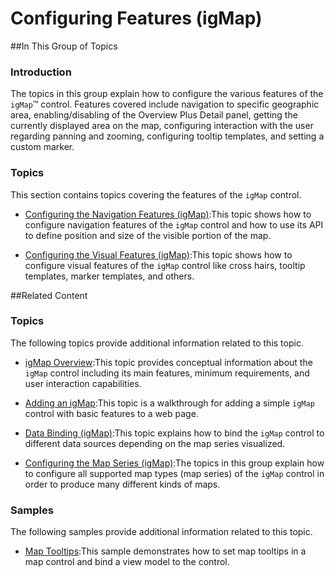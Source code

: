 ﻿<!--
|metadata|
{
    "fileName": "igmap-configuring-features",
    "controlName": "igMap",
    "tags": ["Charting","How Do I"]
}
|metadata|
-->

# Configuring Features (igMap)



##In This Group of Topics

### Introduction

The topics in this group explain how to configure the various features of the `igMap`™ control. Features covered include navigation to specific geographic area, enabling/disabling of the Overview Plus Detail panel, getting the currently displayed area on the map, configuring interaction with the user regarding panning and zooming, configuring tooltip templates, and setting a custom marker.

### Topics

This section contains topics covering the features of the `igMap` control.

-	[Configuring the Navigation Features (igMap)](igMap-Configuring-Navigation-Features.html):This topic shows how to configure navigation features of the `igMap` control and how to use its API to define position and size of the visible portion of the map.

-	[Configuring the Visual Features (igMap)](igMap-Configuring-Visual-Features.html):This topic shows how to configure visual features of the `igMap` control like cross hairs, tooltip templates, marker templates, and others.





##Related Content

### Topics

The following topics provide additional information related to this topic.

-	[igMap Overview](Overview-igMap.html):This topic provides conceptual information about the `igMap` control including its main features, minimum requirements, and user interaction capabilities.

-	[Adding an igMap](Adding-igMap.html):This topic is a walkthrough for adding a simple `igMap` control with basic features to a web page.

-	[Data Binding (igMap)](Data-Binding-igMap.html):This topic explains how to bind the `igMap` control to different data sources depending on the map series visualized.

-	[Configuring the Map Series (igMap)](igMap-Creating-Different-Kinds-Maps.html):The topics in this group explain how to configure all supported map types (map series) of the `igMap` control in order to produce many different kinds of maps.



### Samples

The following samples provide additional information related to this topic.

-	[Map Tooltips](%%SamplesUrl%%/map/map-tooltips):This sample demonstrates how to set map tooltips in a map control and bind a view model to the control.





 

 


